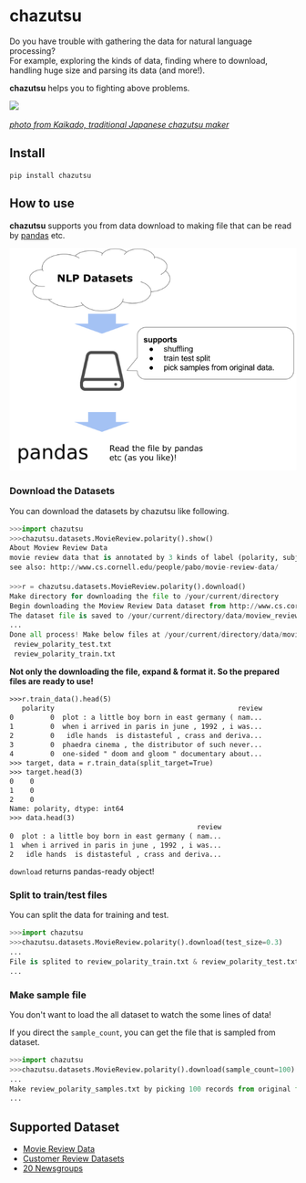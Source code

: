 # chazutsu

Do you have trouble with gathering the data for natural language processing?  
For example, exploring the kinds of data, finding where to download, handling huge size and parsing its data (and more!).

**chazutsu** helps you to fighting above problems.

<img src="https://github.com/chakki-works/chazutsu/raw/master/docs/chazutsu.png" width="50">

*[photo from Kaikado, traditional Japanese chazutsu maker](http://www.kaikado.jp/english/goods/design.html)*

## Install

```
pip install chazutsu
```

## How to use

**chazutsu** supports you from data download to making file that can be read by [pandas](http://pandas.pydata.org/) etc.

![feature.png](./docs/feature.png)

### Download the Datasets

You can download the datasets by chazutsu like following.

```py
>>>import chazutsu
>>>chazutsu.datasets.MovieReview.polarity().show()
About Moview Review Data
movie review data that is annotated by 3 kinds of label (polarity, subjective rating, subjectivity).
see also: http://www.cs.cornell.edu/people/pabo/movie-review-data/

>>>r = chazutsu.datasets.MovieReview.polarity().download()
Make directory for downloading the file to /your/current/directory
Begin downloading the Moview Review Data dataset from http://www.cs.cornell.edu/people/pabo/movie-review-data/review_polarity.tar.gz.
The dataset file is saved to /your/current/directory/data/moview_review_data/review_polarity.tar.gz
...
Done all process! Make below files at /your/current/directory/data/moview_review_data
 review_polarity_test.txt
 review_polarity_train.txt
```

**Not only the downloading the file, expand & format it. So the prepared files are ready to use!**

```
>>>r.train_data().head(5)
   polarity                                             review
0         0  plot : a little boy born in east germany ( nam...
1         0  when i arrived in paris in june , 1992 , i was...
2         0   idle hands  is distasteful , crass and deriva...
3         0  phaedra cinema , the distributor of such never...
4         0  one-sided " doom and gloom " documentary about...
>>> target, data = r.train_data(split_target=True)
>>> target.head(3)
0    0
1    0
2    0
Name: polarity, dtype: int64
>>> data.head(3)
                                              review
0  plot : a little boy born in east germany ( nam...
1  when i arrived in paris in june , 1992 , i was...
2   idle hands  is distasteful , crass and deriva...
```

`download` returns pandas-ready object!

### Split to train/test files

You can split the data for training and test.  

```py
>>>import chazutsu
>>>chazutsu.datasets.MovieReview.polarity().download(test_size=0.3)
...
File is splited to review_polarity_train.txt & review_polarity_test.txt. Each records are 1400 & 600 (test_size=30.00%).
...
```

### Make sample file

You don't want to load the all dataset to watch the some lines of data!

If you direct the `sample_count`, you can get the file that is sampled from dataset.

```py
>>>import chazutsu
>>>chazutsu.datasets.MovieReview.polarity().download(sample_count=100)
...
Make review_polarity_samples.txt by picking 100 records from original file.
...
```

## Supported Dataset

* [Movie Review Data](https://github.com/chakki-works/chazutsu/tree/master/chazutsu/datasets#movie-review-data)
* [Customer Review Datasets](https://github.com/chakki-works/chazutsu/tree/master/chazutsu/datasets#customer-review-datasets)
* [20 Newsgroups](https://github.com/chakki-works/chazutsu/tree/master/chazutsu/datasets#20-newsgroups)
